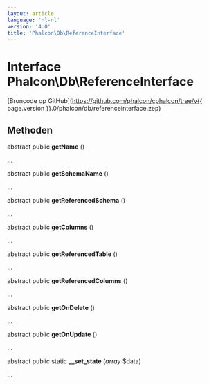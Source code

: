 ```yaml
---
layout: article
language: 'nl-nl'
version: '4.0'
title: 'Phalcon\Db\ReferenceInterface'
---
```

# Interface **Phalcon\Db\ReferenceInterface**

[Broncode op GitHub](https://github.com/phalcon/cphalcon/tree/v{{ page.version }}.0/phalcon/db/referenceinterface.zep)

## Methoden

abstract public **getName** ()

...

abstract public **getSchemaName** ()

...

abstract public **getReferencedSchema** ()

...

abstract public **getColumns** ()

...

abstract public **getReferencedTable** ()

...

abstract public **getReferencedColumns** ()

...

abstract public **getOnDelete** ()

...

abstract public **getOnUpdate** ()

...

abstract public static **__set_state** (*array* $data)

...